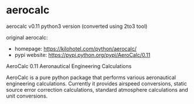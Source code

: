 # aerocalc
aerocalc v0.11 python3 version (converted using 2to3 tool)

original aerocalc: 
- homepage: https://kilohotel.com/python/aerocalc/
- pypi website: https://pypi.python.org/pypi/AeroCalc/0.11

AeroCalc 0.11
Aeronautical Engineering Calculations

AeroCalc is a pure python package that performs various aeronautical engineering calculations. Currently it provides airspeed conversions, static source error correction calculations, standard atmosphere calculations and unit conversions.
